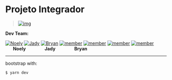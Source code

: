 # Projeto Integrador 
> [![img](https://rawcdn.githack.com/dh-fs-tn-18-g7/.github/97babdb5dca2a7cdfdb765c692887654a74a4803/profile/dh-fstn-19-g7.svg)](https://github.com/dh-fs-tn-18-g7)

**Dev Team:**

[![Noely](https://images.weserv.nl/?url=avatars.githubusercontent.com/u/110362892?v=4&h=100&w=100&fit=cover&mask=circle&maxage=7d)](https://github.com/NoelyGangello)
[![Jady](https://images.weserv.nl/?url=avatars.githubusercontent.com/u/98995625?v=4&h=100&w=100&fit=cover&mask=circle&maxage=7d)](https://github.com/Jady-Carolina) 
[![Bryan](https://images.weserv.nl/?url=avatars.githubusercontent.com/u/113955681?v=4&h=100&w=100&fit=cover&mask=circle&maxage=7d)](https://github.com/Bryan-Abranches)
[![member]()]()
[![member]()]()
[![member]()]()
[![member]()]()
<br>
&nbsp;&nbsp;&nbsp;&nbsp;&nbsp; **Noely** &nbsp;&nbsp;&nbsp;&nbsp;&nbsp;&nbsp;&nbsp;&nbsp;&nbsp;&nbsp;&nbsp;&nbsp;&nbsp; **Jady**
&nbsp;&nbsp;&nbsp;&nbsp;&nbsp;&nbsp;&nbsp;&nbsp;&nbsp;&nbsp;&nbsp;&nbsp;&nbsp; **Bryan**

---
bootstrap with:
```bash
$ yarn dev
```
